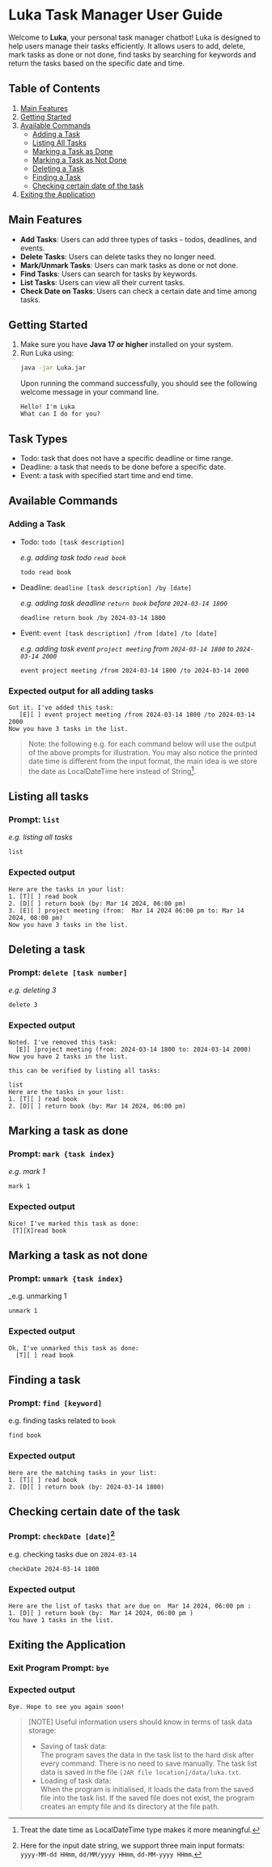 # **Luka Task Manager User Guide**

Welcome to **Luka**, your personal task manager chatbot!
Luka is designed to help users manage their tasks efficiently.
It allows users to add, delete, mark tasks as done or not done, find tasks by searching for keywords and return the
tasks based on the specific date and time.

## **Table of Contents**

1. [Main Features](#main-features)
2. [Getting Started](#getting-started)
3. [Available Commands](#available-commands)
    - [Adding a Task](#adding-a-task)
    - [Listing All Tasks](#listing-all-tasks)
    - [Marking a Task as Done](#marking-a-task-as-done)
    - [Marking a Task as Not Done](#marking-a-task-as-not-done)
    - [Deleting a Task](#deleting-a-task)
    - [Finding a Task](#finding-a-task)
    - [Checking certain date of the task](#checking-certain-date-of-the-task)
4. [Exiting the Application](#exiting-the-application)

## Main Features

- **Add Tasks**: Users can add three types of tasks - todos, deadlines, and events.
- **Delete Tasks**: Users can delete tasks they no longer need.
- **Mark/Unmark Tasks**: Users can mark tasks as done or not done.
- **Find Tasks**: Users can search for tasks by keywords.
- **List Tasks**: Users can view all their current tasks.
- **Check Date on Tasks**: Users can check a certain date and time among tasks.

## Getting Started

1. Make sure you have **Java 17 or higher** installed on your system.
2. Run Luka using:
   ```sh
   java -jar Luka.jar
   ```
   Upon running the command successfully, you should see the following welcome message in your command line.
    ```
    Hello! I'm Luka
    What can I do for you?
   ```

## Task Types

- Todo: task that does not have a specific deadline or time range.
- Deadline: a task that needs to be done before a specific date.
- Event: a task with specified start time and end time.

## Available Commands

### Adding a Task

- Todo: `todo [task description]`

  _e.g. adding task todo `read book`_
    ```
    todo read book
    ```

- Deadline: `deadline [task description] /by [date]`

  _e.g. adding task deadline `return book` before `2024-03-14 1800`_
    ```
    deadline return book /by 2024-03-14 1800
    ```

- Event: `event [task description] /from [date] /to [date]`

  _e.g. adding task event `project meeting` from `2024-03-14 1800` to `2024-03-14 2000`_
    ```
    event project meeting /from 2024-03-14 1800 /to 2024-03-14 2000
    ```

### Expected output for all adding tasks

    Got it. I've added this task:
       [E][ ] event project meeting /from 2024-03-14 1800 /to 2024-03-14 2000
    Now you have 3 tasks in the list.

> Note: the following e.g. for each command below will use the output of the above prompts for illustration.
> You may also notice the printed date time is different from the input format, the main idea is
> we store the date as LocalDateTime here instead of String[^1].

## Listing all tasks

### Prompt: `list`

_e.g. listing all tasks_

```
list
```

### Expected output

    Here are the tasks in your list:
    1. [T][ ] read book
    2. [D][ ] return book (by: Mar 14 2024, 06:00 pm)
    3. [E][ ] project meeting (from:  Mar 14 2024 06:00 pm to: Mar 14 2024, 08:00 pm)
    Now you have 3 tasks in the list.

## Deleting a task

### Prompt: `delete [task number]`

_e.g. deleting 3_

```
delete 3
```

### Expected output

    Noted. I've removed this task:
      [E][ ]project meeting (from: 2024-03-14 1800 to: 2024-03-14 2000)
    Now you have 2 tasks in the list.

    this can be verified by listing all tasks:

    list
    Here are the tasks in your list:
    1. [T][ ] read book
    2. [D][ ] return book (by: Mar 14 2024, 06:00 pm)

## Marking a task as done

### Prompt: `mark {task index}`

_e.g. mark 1_

```
mark 1
```

### Expected output

    Nice! I've marked this task as done: 
     [T][X]read book 

## Marking a task as not done

### Prompt: `unmark {task index}`

_e.g. unmarking 1

  ```
  unmark 1
  ```

### Expected output

  ```
  Ok, I've unmarked this task as done: 
    [T][ ] read book 
  ```

## Finding a task

### Prompt: `find [keyword]`

e.g. finding tasks related to `book`

```
find book
```

### Expected output

    Here are the matching tasks in your list:
    1. [T][ ] read book
    2. [D][ ] return book (by: 2024-03-14 1800)

## Checking certain date of the task

### Prompt: `checkDate [date]`[^2]

e.g. checking tasks due on `2024-03-14`

```
checkDate 2024-03-14 1800
```

### Expected output

  ```
  Here are the list of tasks that are due on  Mar 14 2024, 06:00 pm :
  1. [D][ ] return book (by:  Mar 14 2024, 06:00 pm )
  You have 1 tasks in the list.
  ```

## Exiting the Application

### Exit Program Prompt: `bye`

### Expected output

  ```
  Bye. Hope to see you again soon!
  ```

> [NOTE]
> Useful information users should know in terms of task data storage:
> - Saving of task data: <br/>
The program saves the data in the task list to the hard disk after every command. There is no need to save manually.
The task list data is saved in the file `[JAR file location]/data/luka.txt`.
> - Loading of task data:<br/>
When the program is initialised, it loads the data from the saved file into the task list. If the saved file does not
exist, the program creates an empty file and its directory at the file path.

[^1]: Treat the date time as LocalDateTime type makes it more meaningful.

[^2]: Here for the input date string, we support three main input formats: `yyyy-MM-dd HHmm`, `dd/MM/yyyy HHmm`,
`dd-MM-yyyy HHmm`.
